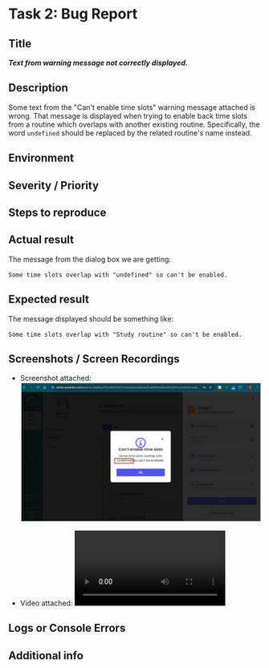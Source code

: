 # Task 2: Bug Report

## Title

_**Text from warning message not correctly displayed.**_

## Description

Some text from the "Can't enable time slots" warning message attached is wrong. That message is displayed when trying to enable back time slots from a routine which overlaps with another existing routine. 
Specifically, the word `undefined` should be replaced by the related routine's name instead.

## Environment

## Severity / Priority

## Steps to reproduce

## Actual result

The message from the dialog box we are getting:
```
Some time slots overlap with "undefined" so can't be enabled.
```

## Expected result

The message displayed should be something like:
```
Some time slots overlap with "Study routine" so can't be enabled.
```

## Screenshots / Screen Recordings

- Screenshot attached: ![screenshot](assets/bug-screenshot.png)

- Video attached: ![video](assets/bug-screencast.mp4)

## Logs or Console Errors

## Additional info
